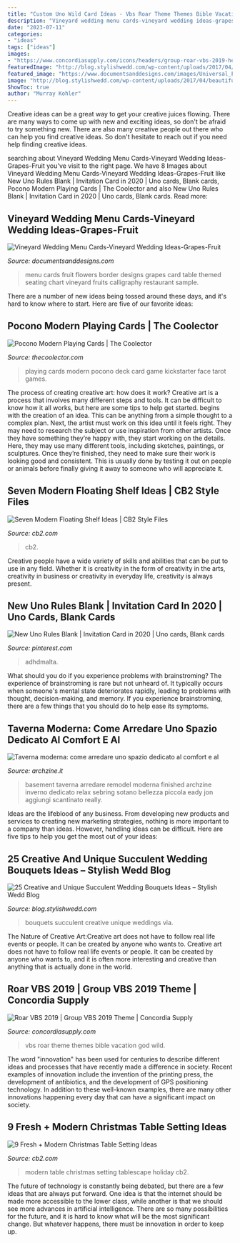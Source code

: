 ```yaml
---
title: "Custom Uno Wild Card Ideas - Vbs Roar Theme Themes Bible Vacation God Wild"
description: "Vineyard wedding menu cards-vineyard wedding ideas-grapes-fruit"
date: "2023-07-11"
categories:
- "ideas"
tags: ["ideas"]
images:
- "https://www.concordiasupply.com/icons/headers/group-roar-vbs-2019-header-600x300px.jpg"
featuredImage: "http://blog.stylishwedd.com/wp-content/uploads/2017/04/beautiful-succulent-wedding-bouquets.jpg"
featured_image: "https://www.documentsanddesigns.com/images/Universal_Fruit/Fruits_Flowers/E-Fruits_Flowers_Skinny_Menu.jpg"
image: "http://blog.stylishwedd.com/wp-content/uploads/2017/04/beautiful-succulent-wedding-bouquets.jpg"
ShowToc: true
author: "Murray Kohler"
---
```



Creative ideas can be a great way to get your creative juices flowing. There are many ways to come up with new and exciting ideas, so don't be afraid to try something new. There are also many creative people out there who can help you find creative ideas. So don't hesitate to reach out if you need help finding creative ideas.

	

		
searching about Vineyard Wedding Menu Cards-Vineyard Wedding Ideas-Grapes-Fruit you've visit to the right page. We have 8 Images about Vineyard Wedding Menu Cards-Vineyard Wedding Ideas-Grapes-Fruit like New Uno Rules Blank | Invitation Card in 2020 | Uno cards, Blank cards, Pocono Modern Playing Cards | The Coolector and also New Uno Rules Blank | Invitation Card in 2020 | Uno cards, Blank cards. Read more:
		
    
## Vineyard Wedding Menu Cards-Vineyard Wedding Ideas-Grapes-Fruit

<img loading=lazy src="https://www.documentsanddesigns.com/images/Universal_Fruit/Fruits_Flowers/E-Fruits_Flowers_Skinny_Menu.jpg" onerror="this.onerror=null;this.src='https://tse2.mm.bing.net/th?id=OIP.tkXBhGGGCO2Wb-iSKoiujgHaLi&amp;pid=15.1';" alt="Vineyard Wedding Menu Cards-Vineyard Wedding Ideas-Grapes-Fruit">

_Source: documentsanddesigns.com_

>menu cards fruit flowers border designs grapes card table themed seating chart vineyard fruits calligraphy restaurant sample. 

	

There are a number of new ideas being tossed around these days, and it's hard to know where to start. Here are five of our favorite ideas: 

    
## Pocono Modern Playing Cards | The Coolector

<img loading=lazy src="https://www.thecoolector.com/wp-content/uploads/2014/04/3.jpg" onerror="this.onerror=null;this.src='https://tse4.mm.bing.net/th?id=OIP.0JA33QhogW8CcAwbYPhIrQHaGx&amp;pid=15.1';" alt="Pocono Modern Playing Cards | The Coolector">

_Source: thecoolector.com_

>playing cards modern pocono deck card game kickstarter face tarot games. 

	

The process of creating creative art: how does it work?
Creative art is a process that involves many different steps and tools. It can be difficult to know how it all works, but here are some tips to help get started. 
 begins with the creation of an idea. This can be anything from a simple thought to a complex plan. Next, the artist must work on this idea until it feels right. They may need to research the subject or use inspiration from other artists. Once they have something they’re happy with, they start working on the details. Here, they may use many different tools, including sketches, paintings, or sculptures. Once they’re finished, they need to make sure their work is looking good and consistent. This is usually done by testing it out on people or animals before finally giving it away to someone who will appreciate it.

    
## Seven Modern Floating Shelf Ideas | CB2 Style Files

<img loading=lazy src="https://cb2.scene7.com/is/image/CB2/Floating_Shelf_Ideas_1?&amp;wid=1120&amp;qlt=80,0" onerror="this.onerror=null;this.src='https://tse3.mm.bing.net/th?id=OIP.ZgfCWoJQ3JhpkzX0MWcF4AHaEZ&amp;pid=15.1';" alt="Seven Modern Floating Shelf Ideas | CB2 Style Files">

_Source: cb2.com_

>cb2. 

	

Creative people have a wide variety of skills and abilities that can be put to use in any field. Whether it is creativity in the form of creativity in the arts, creativity in business or creativity in everyday life, creativity is always present.

    
## New Uno Rules Blank | Invitation Card In 2020 | Uno Cards, Blank Cards

<img loading=lazy src="https://i.pinimg.com/originals/12/05/dd/1205ddd9a5b97f6fd41ebd25944a9b1d.jpg" onerror="this.onerror=null;this.src='https://tse4.mm.bing.net/th?id=OIP.Uvh8UwEOrTnIjGD2FTAwSgHaJ4&amp;pid=15.1';" alt="New Uno Rules Blank | Invitation Card in 2020 | Uno cards, Blank cards">

_Source: pinterest.com_

>adhdmalta. 

	

What should you do if you experience problems with brainstroming?
The experience of brainstroming is rare but not unheard of. It typically occurs when someone's mental state deteriorates rapidly, leading to problems with thought, decision-making, and memory. If you experience brainstroming, there are a few things that you should do to help ease its symptoms.

    
## Taverna Moderna: Come Arredare Uno Spazio Dedicato Al Comfort E Al

<img loading=lazy src="https://archzine.it/wp-content/uploads/2017/08/come-arredare-una-taverna-bar-zona-pranzo.jpg" onerror="this.onerror=null;this.src='https://tse1.mm.bing.net/th?id=OIP.XbEdDQFqWxxlgp8992eMuQHaFL&amp;pid=15.1';" alt="Taverna moderna: come arredare uno spazio dedicato al comfort e al">

_Source: archzine.it_

>basement taverna arredare remodel moderna finished archzine inverno dedicato relax sebring sotano bellezza piccola eady jon aggiungi scantinato really. 

	

Ideas are the lifeblood of any business. From developing new products and services to creating new marketing strategies, nothing is more important to a company than ideas. However, handling ideas can be difficult. Here are five tips to help you get the most out of your ideas:

    
## 25 Creative And Unique Succulent Wedding Bouquets Ideas – Stylish Wedd Blog

<img loading=lazy src="http://blog.stylishwedd.com/wp-content/uploads/2017/04/beautiful-succulent-wedding-bouquets.jpg" onerror="this.onerror=null;this.src='https://tse1.mm.bing.net/th?id=OIP.MbGb9SRtfgI3r6NO3b-emQHaLH&amp;pid=15.1';" alt="25 Creative and Unique Succulent Wedding Bouquets Ideas – Stylish Wedd Blog">

_Source: blog.stylishwedd.com_

>bouquets succulent creative unique weddings via. 

	

The Nature of Creative Art:Creative art does not have to follow real life events or people. It can be created by anyone who wants to.
Creative art does not have to follow real life events or people. It can be created by anyone who wants to, and it is often more interesting and creative than anything that is actually done in the world.

    
## Roar VBS 2019 | Group VBS 2019 Theme | Concordia Supply

<img loading=lazy src="https://www.concordiasupply.com/icons/headers/group-roar-vbs-2019-header-600x300px.jpg" onerror="this.onerror=null;this.src='https://tse4.mm.bing.net/th?id=OIP.-d1BDV8jxgc1ypOMriDJ1AHaDt&amp;pid=15.1';" alt="Roar VBS 2019 | Group VBS 2019 Theme | Concordia Supply">

_Source: concordiasupply.com_

>vbs roar theme themes bible vacation god wild. 

	

The word "innovation" has been used for centuries to describe different ideas and processes that have recently made a difference in society. Recent examples of innovation include the invention of the printing press, the development of antibiotics, and the development of GPS positioning technology. In addition to these well-known examples, there are many other innovations happening every day that can have a significant impact on society.

    
## 9 Fresh + Modern Christmas Table Setting Ideas

<img loading=lazy src="https://www.cb2.com/blog/wp-content/uploads/2019/04/Caitlin_Flemming_CB2_Holiday_Tablescape.jpeg" onerror="this.onerror=null;this.src='https://tse2.mm.bing.net/th?id=OIP.r4l0onFiqmLNwI176bKtrAHaLH&amp;pid=15.1';" alt="9 Fresh + Modern Christmas Table Setting Ideas">

_Source: cb2.com_

>modern table christmas setting tablescape holiday cb2. 

	

The future of technology is constantly being debated, but there are a few ideas that are always put forward. One idea is that the internet should be made more accessible to the lower class, while another is that we should see more advances in artificial intelligence. There are so many possibilities for the future, and it is hard to know what will be the most significant change. But whatever happens, there must be innovation in order to keep up.

